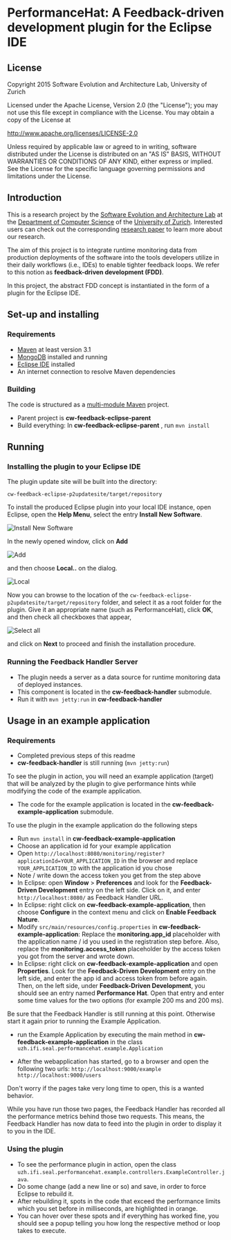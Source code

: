 # PerformanceHat: A Feedback-driven development plugin for the Eclipse IDE

## License

Copyright 2015 Software Evolution and Architecture Lab, University of Zurich

Licensed under the Apache License, Version 2.0 (the "License");
you may not use this file except in compliance with the License.
You may obtain a copy of the License at

 http://www.apache.org/licenses/LICENSE-2.0

Unless required by applicable law or agreed to in writing, software
distributed under the License is distributed on an "AS IS" BASIS,
WITHOUT WARRANTIES OR CONDITIONS OF ANY KIND, either express or implied.
See the License for the specific language governing permissions and
limitations under the License.


## Introduction

This is a research project by the [Software Evolution and Architecture Lab](http://www.ifi.uzh.ch/seal.html) at the [Department of Computer Science](http://www.ifi.uzh.ch/index.html) of the [University of Zurich](http://www.uzh.ch/index_en.html). Interested users can check out the corresponding [research paper](https://peerj.com/preprints/985.pdf) to learn more about our research.

The aim of this project is to integrate runtime monitoring data from production deployments of the software into the tools developers utilize in their daily workflows (i.e., IDEs) to enable tighter feedback loops. We refer to this notion as **feedback-driven development (FDD)**.

In this project, the abstract FDD concept is instantiated in the form of a plugin for the Eclipse IDE.  


## Set-up and installing

### Requirements

* [Maven](https://maven.apache.org/) at least version 3.1
* [MongoDB](https://www.mongodb.org/) installed and running
* [Eclipse IDE](https://eclipse.org/downloads/) installed
* An internet connection to resolve Maven dependencies


### Building

The code is structured as a [multi-module Maven](http://books.sonatype.com/mvnex-book/reference/multimodule.html) project.

* Parent project is **cw-feedback-eclipse-parent**
* Build everything: In **cw-feedback-eclipse-parent** , run `mvn install`


## Running

### Installing the plugin to your Eclipse IDE

The plugin update site will be built into the directory:

`cw-feedback-eclipse-p2updatesite/target/repository`

To install the produced Eclipse plugin into your local IDE instance, open Eclipse, open the **Help Menu**, select the entry **Install New Software**.

![Install New Software](https://cloud.githubusercontent.com/assets/4225724/7633066/2aa2b018-fa52-11e4-980f-ded8046976f0.png)

In the newly opened window, click on **Add**


![Add](https://cloud.githubusercontent.com/assets/4225724/7633099/5b737ccc-fa52-11e4-8e71-9596fa4b2c3a.png)

and then choose **Local..** on the dialog.

![Local](https://cloud.githubusercontent.com/assets/4225724/7633125/84ea33e8-fa52-11e4-83f7-1e024a0b32c1.png)

Now you can browse to the location of the `cw-feedback-eclipse-p2updatesite/target/repository` folder, and select it as a root folder for the plugin. Give it an appropriate name (such as PerformanceHat), click **OK**, and then check all checkboxes that appear,

![Select all](https://cloud.githubusercontent.com/assets/4225724/7633151/b7f5200e-fa52-11e4-8db6-0c7b2f5e7dd3.png)

and click on **Next** to proceed and finish the installation procedure.


### Running the Feedback Handler Server



* The plugin needs a server as a data source for runtime monitoring data of deployed instances.
* This component is located in the **cw-feedback-handler** submodule.
* Run it with `mvn jetty:run` in **cw-feedback-handler**

## Usage in an example application

### Requirements

* Completed previous steps of this readme
* **cw-feedback-handler** is still running (`mvn jetty:run`)

To see the plugin in action, you will need an example application (target) that will be analyzed by the plugin to give performance hints while modifying the code of the example application.
* The code for the example application is located in the **cw-feedback-example-application** submodule.

To use the plugin in the example application do the following steps

* Run `mvn install` in **cw-feedback-example-application**
* Choose an application id for your example application
* Open `http://localhost:8080/monitoring/register?applicationId=YOUR_APPLICATION_ID` in the browser and replace `YOUR_APPLICATION_ID` with the application id you chose
* Note / write down the access token you get from the step above
* In Eclipse: open **Window** > **Preferences** and look for the **Feedback-Driven Development** entry on the left side. Click on it, and enter `http://localhost:8080/` as Feedback Handler URL.
* In Eclipse: right click on **cw-feedback-example-application**, then choose **Configure** in the context menu and click on **Enable Feedback Nature**.
* Modify `src/main/resources/config.properties` in **cw-feedback-example-application**: Replace the **monitoring.app_id** placeholder with the application name / id you used in the registration step before. Also, replace the **monitoring.access_token** placeholder by the access token you got from the server and wrote down.
* In Eclipse: right click on **cw-feedback-example-application** and open **Properties**. Look for the **Feedback-Driven Development** entry on the left side, and enter the app id and access token from before again. Then, on the left side, under **Feedback-Driven Development**, you should see an entry named **Performance Hat**. Open that entry and enter some time values for the two options (for example 200 ms and 200 ms).


Be sure that the Feedback Handler is still running at this point. Otherwise start it again prior to running the Example Application.

* run the Example Application by executing the main method in **cw-feedback-example-application** in the class `uzh.ifi.seal.performancehat.example.Application`

* After the webapplication has started, go to a browser and open the following two urls:
`http://localhost:9000/example`
`http://localhost:9000/users`

Don't worry if the pages take very long time to open, this is a wanted behavior.

While you have run those two pages, the Feedback Handler has recorded all the performance metrics behind those two requests. This means, the Feedback Handler has now data to feed into the plugin in order to display it to you in the IDE.

### Using the plugin
* To see the performance plugin in action, open the class `uzh.ifi.seal.performancehat.example.controllers.ExampleController.java`.
* Do some change (add a new line or so) and save, in order to force Eclipse to rebuild it.
* After rebuilding it, spots in the code that exceed the performance limits which you set before in milliseconds, are highlighted in orange.
* You can hover over these spots and if everything has worked fine, you should see a popup telling you how long the respective method or loop takes to execute.
